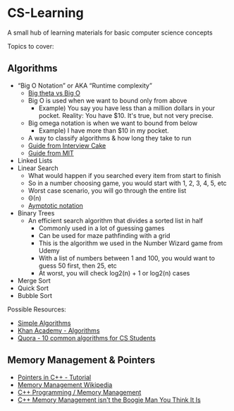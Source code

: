# CS-Learning
A small hub of learning materials for basic computer science concepts

Topics to cover:
## Algorithms
  * “Big O Notation” or AKA “Runtime complexity”
    * [Big theta vs Big O](https://www.khanacademy.org/computing/computer-science/algorithms/asymptotic-notation/a/big-o-notation)
    * Big O is used when we want to bound only from above
      * Example) You say you have less than a million dollars in your pocket. Reality: You have $10. It's true, but not  very precise.
    * Big omega notation is when we want to bound from below
      * Example) I have more than $10 in my pocket.
    * A way to classify algorithms & how long they take to run
    * [Guide from Interview Cake](https://www.interviewcake.com/article/java/big-o-notation-time-and-space-complexity)
    * [Guide from MIT](http://web.mit.edu/16.070/www/lecture/big_o.pdf)
  * Linked Lists
  * Linear Search
    * What would happen if you searched every item from start to finish
    * So in a number choosing game, you would start with 1, 2, 3, 4, 5, etc
    * Worst case scenario, you will go through the entire list
    * Θ(n)
    * [Aymptotic notation](https://www.khanacademy.org/computing/computer-science/algorithms/asymptotic-notation/a/big-big-theta-notation)
  * Binary Trees
    * An efficient search algorithm that divides a sorted list in half 
      * Commonly used in a lot of guessing games
      * Can be used for maze pathfinding with a grid
      * This is the algorithm we used in the Number Wizard game from Udemy
      * With a list of numbers between 1 and 100, you would want to guess 50 first, then 25, etc
      * At worst, you will check log2(n) + 1 or log2(n) cases
  * Merge Sort
  * Quick Sort
  * Bubble Sort
 
 Possible Resources:
 * [Simple Algorithms](http://algorithms.openmymind.net/)
 * [Khan Academy - Algorithms](https://www.khanacademy.org/computing/computer-science/algorithms)
 * [Quora - 10 common algorithms for CS Students](https://www.quora.com/Which-are-the-10-algorithms-every-computer-science-student-must-implement-at-least-once-in-life)
 
## Memory Management & Pointers

* [Pointers in C++ - Tutorial](http://www.cplusplus.com/doc/tutorial/pointers/)
* [Memory Management Wikipedia](https://en.wikipedia.org/wiki/Memory_management)
* [C++ Programming / Memory Management](https://en.wikibooks.org/wiki/C%2B%2B_Programming/Memory_Management)
* [C++ Memory Management isn't the Boogie Man You Think It Is](http://www.gamefromscratch.com/post/2013/04/02/CPP-memory-management-isnt-the-boogie-man-you-may-think-it-is.aspx) 
